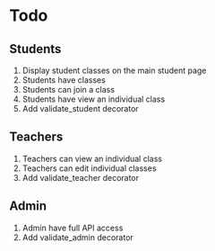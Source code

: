 # Todo

## Students

1. Display student classes on the main student page
1. Students have classes
1. Students can join a class
1. Students have view an individual class
1. Add validate_student decorator

## Teachers

1. Teachers can view an individual class
1. Teachers can edit individual classes
1. Add validate_teacher decorator

## Admin

1. Admin have full API access
1. Add validate_admin decorator
